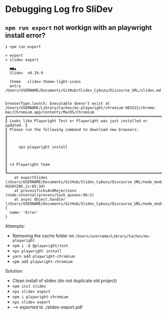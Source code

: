 # Debugging Log fro SliDev

## `npm run export` not workign with an playwright install error?

```text
❯ npm run export

> export
> slidev export

  ●■▲
  Slidev  v0.19.9 

  theme   slidev-theme-light-icons
  entry   /Users/USERNAME/Documents/GitHub/Slidev_Cybozu/Discourse_URL/slides.md


browserType.launch: Executable doesn't exist at /Users/USERNAME/Library/Caches/ms-playwright/chromium-901522/chrome-mac/Chromium.app/Contents/MacOS/Chromium
╔═════════════════════════════════════════════════════════════════════════╗
║ Looks like Playwright Test or Playwright was just installed or updated. ║
║ Please run the following command to download new browsers:              ║
║                                                                         ║
║     npx playwright install                                              ║
║                                                                         ║
║ <3 Playwright Team                                                      ║
╚═════════════════════════════════════════════════════════════════════════╝
    at exportSlides (/Users/USERNAME/Documents/GitHub/Slidev_Cybozu/Discourse_URL/node_modules/@slidev/cli/dist/export-UU2AY26K.js:65:34)
    at processTicksAndRejections (node:internal/process/task_queues:96:5)
    at async Object.handler (/Users/USERNAME/Documents/GitHub/Slidev_Cybozu/Discourse_URL/node_modules/@slidev/cli/dist/cli.js:257:12) {
  name: 'Error'
}
```

Attempts:
  * Removing the cache folder on `/Users/username/Library/Caches/ms-playwright`
  * `npm i -D @playwright/test`
  * `npx playwright install`
  * `yarn add playwright-chromium`
  * `npm add playwright-chromium`

Solution:
  * Clean install of slidev (do not duplicate old project)
  * `npm init slidev`
  * `npx slidev export`
  * `npm i playwright-chromium`
  * `npx slidev export`
  * --> exported to ./slides-export.pdf
